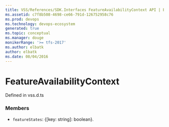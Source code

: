 ```yaml
---
title: VSS/References/SDK.Interfaces FeatureAvailabilityContext API | Extensions for Visual Studio Team Services
ms.assetid: c7f8b508-4698-ce66-791d-126752958c76
ms.prod: devops
ms.technology: devops-ecosystem
generated: true
ms.topic: conceptual
ms.manager: douge
monikerRange: '>= tfs-2017'
ms.author: elbatk
author: elbatk
ms.date: 08/04/2016
---
```


# FeatureAvailabilityContext

Defined in vss.d.ts



### Members

* `featureStates`: {[key: string]: boolean}. 

